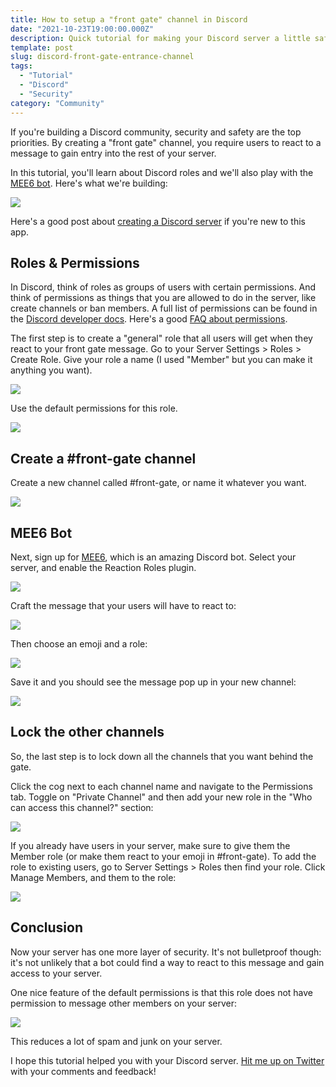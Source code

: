 ```yaml
---
title: How to setup a "front gate" channel in Discord
date: "2021-10-23T19:00:00.000Z"
description: Quick tutorial for making your Discord server a little safer.
template: post
slug: discord-front-gate-entrance-channel
tags:
  - "Tutorial"
  - "Discord"
  - "Security"
category: "Community"
---
```


If you're building a Discord community, security and safety are the top priorities. By creating a "front gate" channel, you require users to react to a message to gain entry into the rest of your server.

In this tutorial, you'll learn about Discord roles and we'll also play with the [MEE6 bot](https://mee6.xyz/). Here's what we're building:

![](/media/2021-10-23-discord-front-gate/front-gate.png)

Here's a good post about [creating a Discord server](https://blog.discord.com/starting-your-first-discord-server-4dcacda8dad5) if you're new to this app.

## Roles & Permissions

In Discord, think of roles as groups of users with certain permissions. And think of permissions as things that you are allowed to do in the server, like create channels or ban members. A full list of permissions can be found in the [Discord developer docs](https://discord.com/developers/docs/topics/permissions). Here's a good [FAQ about permissions](https://support.discord.com/hc/en-us/articles/206029707).

The first step is to create a "general" role that all users will get when they react to your front gate message. Go to your Server Settings > Roles > Create Role. Give your role a name (I used "Member" but you can make it anything you want).

![](/media/2021-10-23-discord-front-gate/roles-1.png)

Use the default permissions for this role.

![](/media/2021-10-23-discord-front-gate/roles-2.png)

## Create a #front-gate channel

Create a new channel called #front-gate, or name it whatever you want.

![](/media/2021-10-23-discord-front-gate/front-gate-2.png)

## MEE6 Bot

Next, sign up for [MEE6](https://mee6.xyz/), which is an amazing Discord bot. Select your server, and enable the Reaction Roles plugin.

![](/media/2021-10-23-discord-front-gate/reaction-roles.png)

Craft the message that your users will have to react to:

![](/media/2021-10-23-discord-front-gate/mee6.png)

Then choose an emoji and a role:

![](/media/2021-10-23-discord-front-gate/mee6-2.png)

Save it and you should see the message pop up in your new channel:

![](/media/2021-10-23-discord-front-gate/front-gate-3.png)

## Lock the other channels

So, the last step is to lock down all the channels that you want behind the gate.

Click the cog next to each channel name and navigate to the Permissions tab. Toggle on "Private Channel" and then add your new role in the "Who can access this channel?" section:

![](/media/2021-10-23-discord-front-gate/channel-lock.png)

If you already have users in your server, make sure to give them the Member role (or make them react to your emoji in #front-gate). To add the role to existing users, go to Server Settings > Roles then find your role. Click Manage Members, and them to the role:

![](/media/2021-10-23-discord-front-gate/existing-members.png)

## Conclusion

Now your server has one more layer of security. It's not bulletproof though: it's not unlikely that a bot could find a way to react to this message and gain access to your server.

One nice feature of the default permissions is that this role does not have permission to message other members on your server:

![](/media/2021-10-23-discord-front-gate/no-message-members.png)

This reduces a lot of spam and junk on your server.

I hope this tutorial helped you with your Discord server. [Hit me up on Twitter](https://twitter.com/mager) with your comments and feedback!
